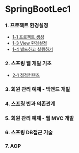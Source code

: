 # SpringBootLec1

### 1. 프로젝트 환경설정
   - [1-1 프로젝트 생성](https://github.com/daldalhada/SpringbootRec1/blob/master/desc/1-1.md) 
   - [1-3 View 환경설정](https://github.com/daldalhada/SpringbootRec1/blob/master/desc/1-3.md)
   - [1-4 빌드하고 실행하기](https://github.com/daldalhada/SpringbootRec1/blob/master/desc/1-4.md)  
### 2. 스프링 웹 개발 기초
   - [2-1 정적컨텐츠](https://github.com/daldalhada/SpringbootRec1/blob/master/desc/2-1.md) 
### 3. 회원 관리 예제 - 백엔드 개발
### 4. 스프링 빈과 의존관계
### 5. 회원 관리 예제 - 웹 MVC 개발
### 6. 스프링 DB접근 기술
### 7. AOP

